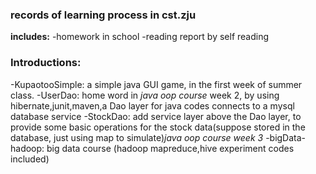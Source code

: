 ### records of learning process in cst.zju
**includes:**
-homework in school
-reading report by self reading

### Introductions:
-KupaotooSimple: a simple java GUI game, in the first week of summer class.
-UserDao: home word in *java oop course* week 2, by using hibernate,junit,maven,a Dao layer for java codes connects to a mysql database service
-StockDao: add service layer above the Dao layer, to provide some basic operations for the stock data(suppose stored in the database, just using map to simulate)*java oop course week 3*
-bigData-hadoop: big data course (hadoop mapreduce,hive experiment codes included)

